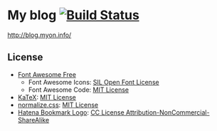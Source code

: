 # My blog [![Build Status](https://travis-ci.org/Tosainu/blog.svg)](https://travis-ci.org/Tosainu/blog)

<http://blog.myon.info/>

## License

- [Font Awesome Free](https://github.com/FortAwesome/Font-Awesome)
  - Font Awesome Icons: [SIL Open Font License](https://github.com/FortAwesome/Font-Awesome/blob/master/LICENSE.txt)
  - Font Awesome Code: [MIT License](https://github.com/FortAwesome/Font-Awesome/blob/master/LICENSE.txt)
- [KaTeX](https://github.com/Khan/KaTeX): [MIT License](https://github.com/Khan/KaTeX/blob/master/LICENSE.txt)
- [normalize.css](https://github.com/necolas/normalize.css/): [MIT License](https://github.com/necolas/normalize.css/blob/master/LICENSE.md)
- [Hatena Bookmark Logo](http://hatenacorp.jp/press/resource): [CC License Attribution-NonCommercial-ShareAlike](http://creativecommons.org/licenses/by-nc-sa/2.1/jp/)
